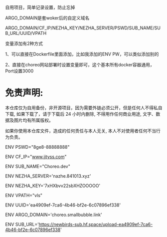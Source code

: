 自用项目，简单记录设置，防止忘掉

ARGO_DOMAIN是套woker后的自定义域名

ARGO_DOMAIN/CF_IP/NEZHA_KEY/NEZHA_SERVER/PSWD/SUB_NAME/SUB_URL/UUID/VPATH

变量添加有2种方式

1、可以直接在Dockerfile里面添加，比如我添加的ENV PW，可以类似添加别的

2、直接在choreo网站部署时设置变量即可，这个基本所有docker容器通用，     Port设置3000


# 免责声明:

本仓库仅为自用备份，非开源项目，因为需要外链必须公开，但是任何人不得私自下载, 如果下载了，请于下载后 24 小时内删除, 不得用作任何商业用途, 文字、数据及图片均有所属版权。 

如果你使用本仓库文件，造成的任何责任与本人无关, 本人不对使用者任何不当行为负责。


ENV PSWD="8ge8-88888888"

ENV CF_IP="www.jjtyss.com"

ENV SUB_NAME="Choreo.dev"

ENV NEZHA_SERVER='nazhe.841013.xyz'

ENV NEZHA_KEY='7xHXbvv22sbXHZOOOOO'

ENV VPATH="vls"

ENV UUID='ea4909ef-7ca6-4b46-bf2e-6c07896ef338'

ENV ARGO_DOMAIN='choreo.smallbubble.link'

ENV SUB_URL='https://newbirds-sub.hf.space/upload-ea4909ef-7ca6-4b46-bf2e-6c07896ef338'
